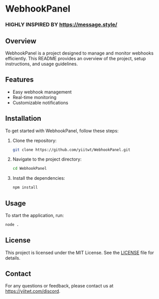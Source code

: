# WebhookPanel

### HIGHLY INSPIRED BY https://message.style/


## Overview
WebhookPanel is a project designed to manage and monitor webhooks efficiently. This README provides an overview of the project, setup instructions, and usage guidelines.

## Features
- Easy webhook management
- Real-time monitoring
- Customizable notifications

## Installation
To get started with WebhookPanel, follow these steps:

1. Clone the repository:
    ```sh
    git clone https://github.com/yiitwt/WebhookPanel.git
    ```
2. Navigate to the project directory:
    ```sh
    cd WebhookPanel
    ```
3. Install the dependencies:
    ```sh
    npm install
    ```

## Usage
To start the application, run:
```sh
node .
```

## License
This project is licensed under the MIT License. See the [LICENSE](LICENSE) file for details.

## Contact
For any questions or feedback, please contact us at https://yiitwt.com/discord.
